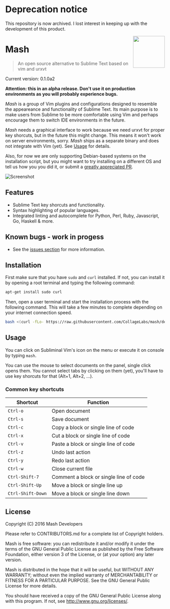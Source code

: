# Deprecation notice

This repository is now archived. I lost interest in keeping up with the development of this product.



<img align="right" height="100" src="https://cloud.githubusercontent.com/assets/324683/14374725/0a483732-fd23-11e5-9b56-b0e280b20760.png">

# Mash

> An open source alternative to Sublime Text based on vim and urxvt

Current version: 0.1.0a2

**Attention: this in an alpha release. Don't use it on production environments as
you will probably experience bugs.**

*Mash* is a group of Vim plugins and configurations designed to resemble
the appeareance and functionality of Sublime Text. Its main purpose is to make
users from Sublime to be more comfortable using Vim and perhaps encourage them
to switch IDE environments in the future.

*Mash* needs a graphical interface to work because we need urxvt for
proper key shorcuts, but in the future this might change. This means it won't
work on server environments, sorry. *Mash* ships as a separate binary
and does not integrate with Vim (yet). See [Usage](#usage) for details.

Also, for now we are only supporting Debian-based systems on the installation
script, but you might want to try installing on a different OS and tell us how
you you did it, or submit a
[greatly appreciated PR](https://github.com/CollageLabs/mash/pulls).

![Screenshot](https://cloud.githubusercontent.com/assets/324683/18112460/b9c94b3a-6ef5-11e6-9d11-43df8c950f87.png "Screenshot")

## Features

* Sublime Text key shorcuts and functionality. 
* Syntax highlighting of popular languages.
* Integrated linting and autocomplete for Python, Perl, Ruby, Javascript, Go, Haskell & more.

## Known bugs - work in progess

* See the [issues section](https://github.com/CollageLabs/mash/issues)
for more information.

## Installation

First make sure that you have `sudo` and `curl` installed. If not, you can install it by opening
a root terminal and typing the following command:

```bash
apt-get install sudo curl
```

Then, open a user terminal and start the installation process with the following command.
This will take a few minutes to complete depending on your internet connection speed.

```bash
bash <(curl -fLo- https://raw.githubusercontent.com/CollageLabs/mash/develop/install.sh)
```

## Usage

You can click on Subliminal Vim's icon on the menu or execute it on console by
typing `mash`.

You can use the mouse to select documents on the panel, single click opens them.
You cannot select tabs by clicking on them (yet), you'll have to use key shorcuts
for that (Alt+1, Alt+2, ...).

### Common key shortcuts

| Shortcut | Function |
| --- | --- |
| `Ctrl-o` | Open document |
| `Ctrl-s` | Save document |
| `Ctrl-c` | Copy a block or single line of code |
| `Ctrl-x` | Cut a block or single line of code |
| `Ctrl-v` | Paste a block or single line of code |
| `Ctrl-z` | Undo last action |
| `Ctrl-y` | Redo last action |
| `Ctrl-w` | Close current file |
| `Ctrl-Shift-7` | Comment a block or single line of code |
| `Ctrl-Shift-Up` | Move a block or single line up |
| `Ctrl-Shift-Down` | Move a block or single line down |

## License

Copyright (C) 2016 Mash Developers

Please refer to CONTRIBUTORS.md for a complete list of Copyright holders.

Mash is free software: you can redistribute it and/or modify it under the
terms of the GNU General Public License as published by the Free Software
Foundation, either version 3 of the License, or (at your option) any later
version.

Mash is distributed in the hope that it will be useful, but WITHOUT ANY
WARRANTY; without even the implied warranty of MERCHANTABILITY or FITNESS FOR A
PARTICULAR PURPOSE.  See the GNU General Public License for more details.

You should have received a copy of the GNU General Public License along with
this program. If not, see http://www.gnu.org/licenses/.

<!-- 

DEBIANSNDBX="${HOME}/.config/mash/sandboxes/debian"
RUBYSNDBX="${HOME}/.config/mash/sandboxes/ruby"
PYTHONSNDBX="${HOME}/.config/mash/sandboxes/python"
NODESNDBX="${HOME}/.config/mash/sandboxes/node"
GOSNDBX="${HOME}/.config/mash/sandboxes/go"

PYTHONPKGLIST="pylint pyflakes pep8 pydocstyle docutils yamllint vim-vint"
NODEPKGLIST="jshint jsonlint csslint sass-lint less dockerfile_lint"
RUBYPKGLIST="rubocop mdl sqlint"
GOPKGLIST="github.com/golang/lint/golint"

BUILDPKGLIST="
make,
imagemagick,
librsvg2-bin,
silversearcher-ag,
exuberant-ctags,
xclip,
wmctrl,
fontconfig,
git,
zenity,
curl,
bash,
gksu,
xdg-utils,
coreutils"

INSTALL_ARGS_FILE="${HOME}/.config/mash/install-args.conf"

if [ ! -f "${INSTALL_ARGS_FILE}" ]; then

    INSTALLDESC="Mash ships with linting, syntax highlighting and \
completion support. Please select below which ones would you like to activate."

    ANS="$( zenity --list --text "${INSTALLDESC}" --checklist --separator "\n" \
        --height 500 --width 800 --hide-column 4 --print-column 4 --window-icon "${WINDOW_ICON}" \
        --column "Select" --column "Language" --column "Description" --column "O" \
        TRUE "Python" "Uses pep8, pylint, pyflakes and pydocstyle as linters, and neocomplete for completion." include-python \
        TRUE "Ruby" "Uses rubocop and ruby as linters and neocomplete for completion." include-ruby \
        TRUE "Shell/Bash" "Uses sh, checkbashisms and shellcheck as linters." include-shell \
        TRUE "Javascript and JSON" "Uses jshint as linter." include-js \
        TRUE "HTML, XHTML and XML" "Uses tidy and xmllint as linters." include-html \
        TRUE "YAML" "Uses yamllint as linter." include-yaml \
        TRUE "PO" "Uses gettext as linter." include-po \
        TRUE "CSS, SASS, SCSS and LESS" "Uses csslint, less and sass-lint as linters." include-css \
        TRUE "Markdown and RST" "Uses textlint and docutils as linters." include-markdown \
        TRUE "Dockerfile" "Uses dockerfile_lint as linter." include-docker \
        TRUE "Go" "Uses go, gofmt and golint as linters." include-go \
        TRUE "Vim" "Uses vint as a linter." include-vim \
        FALSE "C, C++, Obj-C and Obj-C++" "Uses GCC to find syntax errors." include-c \
        FALSE "C#" "Uses mono to find syntax errors." include-csharp \
        FALSE "SQL" "Uses sqlint as linter." include-sql \
        FALSE "PHP" "Uses php (cli) to find syntax errors." include-php \
        FALSE "Rust" "Uses rustc as linter." include-rust 2>/dev/null )"

    if [ ${?} -eq 1 ]; then
        exit 0
    fi

    if [ -n "${ANS}" ]; then
        printf -- '--%s\n' "${ANS}" > "${INSTALL_ARGS_FILE}"
    else
        touch "${INSTALL_ARGS_FILE}"
    fi
fi

INSTALL_ARGS="$( cat "${INSTALL_ARGS_FILE}" )"

for OPT in ${INSTALL_ARGS}; do
    case ${OPT} in
        --include-python)
            BUILDPKGLIST="virtualenv python-dev ${BUILDPKGLIST}"
            RUNPKGLIST="python ${RUNPKGLIST}"
        ;;

        --include-shell)
            RUNPKGLIST="bash devscripts shellcheck ${RUNPKGLIST}"
        ;;

        --include-js)
            RUNPKGLIST="nodejs ${RUNPKGLIST}"
        ;;

        --include-ruby)
            BUILDPKGLIST="ruby-dev ${BUILDPKGLIST}"
            RUNPKGLIST="ruby ${RUNPKGLIST}"
        ;;

        --include-go)
            RUNPKGLIST="golang-go ${RUNPKGLIST}"
        ;;

        --include-markdown)
            BUILDPKGLIST="virtualenv python-dev ruby-dev ${BUILDPKGLIST}"
            RUNPKGLIST="python ruby ${RUNPKGLIST}"
        ;;

        --include-po)
            RUNPKGLIST="gettext ${RUNPKGLIST}"
        ;;

        --include-html)
            RUNPKGLIST="tidy libxml2-utils ${RUNPKGLIST}"
        ;;

        --include-yaml)
            BUILDPKGLIST="virtualenv python-dev ${BUILDPKGLIST}"
            RUNPKGLIST="python ${RUNPKGLIST}"
        ;;

        --include-css)
            RUNPKGLIST="nodejs ${RUNPKGLIST}"
        ;;

        --include-c)
            RUNPKGLIST="gcc ${RUNPKGLIST}"
        ;;

        --include-csharp)
            RUNPKGLIST="mono-devel ${RUNPKGLIST}"
        ;;

        --include-vim)
            BUILDPKGLIST="virtualenv python-dev ${BUILDPKGLIST}"
            RUNPKGLIST="python ${RUNPKGLIST}"
        ;;

        --include-sql)
            BUILDPKGLIST="ruby-dev ${BUILDPKGLIST}"
            RUNPKGLIST="ruby ${RUNPKGLIST}"
        ;;

        --include-php)
            RUNPKGLIST="php5-cli ${RUNPKGLIST}"
        ;;

        --include-docker)
            RUNPKGLIST="nodejs ${RUNPKGLIST}"
        ;;

        --include-rust)
            RUNPKGLIST="rustc ${RUNPKGLIST}"
        ;;
    esac
done

if [ -n "$(which dpkg)" ]; then
    APTGETCMD="apt-get"
    APTGETOPTS="-o Apt::Install-Recommends=false \
        -o Apt::Get::Assume-Yes=true \
        -o Apt::Get::AllowUnauthenticated=true \
        -o DPkg::Options::=--force-confmiss \
        -o DPkg::Options::=--force-confnew \
        -o DPkg::Options::=--force-overwrite \
        -o DPkg::Options::=--force-unsafe-io"

    for DDEP in ${BUILDPKGLIST} ${RUNPKGLIST}; do
        if ! dpkg -L "${DDEP}" >/dev/null 2>&1; then
            DDEPENDS="${DDEP} ${DDEPENDS}"
        fi
    done
fi

for RDEP in ${RUBYPKGLIST}; do
    if [ ! -f "${BASEDIR}/sandboxes/ruby/bin/${RDEP}" ]; then
        RDEPENDS="${RDEP} ${RDEPENDS}"
    fi
done

for PDEP in ${PYTHONPKGLIST}; do
    REALBIN="${PDEP}"
    if [ "${PDEP}" == "docutils" ]; then
        REALBIN="rst2pseudoxml.py"
    fi
    if [ "${PDEP}" == "vim-vint" ]; then
        REALBIN="vint"
    fi
    if [ ! -f "${BASEDIR}/sandboxes/python/bin/${REALBIN}" ]; then
        PDEPENDS="${PDEP} ${PDEPENDS}"
    fi
done

for NDEP in ${NODEPKGLIST}; do
    REALBIN="${NDEP}"
    if [ "${NDEP}" == "less" ]; then
        REALBIN="lessc"
    fi
    if [ ! -f "${BASEDIR}/sandboxes/node/node_modules/.bin/${REALBIN}" ]; then
        NDEPENDS="${NDEP} ${NDEPENDS}"
    fi
done

for GDEP in ${GOPKGLIST}; do
    REALBIN="${GDEP}"
    if [ "${GDEP}" == "github.com/golang/lint/golint" ]; then
        REALBIN="golint"
    fi
    if [ ! -f "${BASEDIR}/sandboxes/go/bin/${REALBIN}" ]; then
        GDEPENDS="${GDEP} ${GDEPENDS}"
    fi
done

mkfifo ${TEMPFILE}
zenity --progress --pulsate --auto-close --no-cancel \
    --window-icon "${WINDOW_ICON}" --height 100 \
    --width 600 < ${TEMPFILE} 2>/dev/null &

{
    if [ -n "${DDEPENDS}" ]; then
        echospaced "Installing missing dpkg dependencies ..."
        docker run -it -w ${PWD} -v ${PWD}:${PWD} collagelabs/mash:build fakechroot fakeroot chroot ${DEBIANSNDBX} ${APTGETCMD} ${APTGETOPTS} update
        docker run -it -w ${PWD} -v ${PWD}:${PWD} collagelabs/mash:build fakechroot fakeroot chroot ${DEBIANSNDBX} ${APTGETCMD} ${APTGETOPTS} install ${DDEPENDS}
    fi

    exit 0

    if [ -n "${RDEPENDS}" ]; then
        echospaced "Installing missing ruby dependencies ..."
        ${DEBIANSNDBX}/usr/local/gem install --install-dir "${RUBYSNDBX}" ${RUBYPKGLIST}
    fi

    if [ -n "${PDEPENDS}" ]; then
        echospaced "Installing missing python dependencies ..."
        ${PYTHONSNDBX}/bin/pip3 install ${PYTHONPKGLIST}
    fi

    if [ -n "${NDEPENDS}" ]; then
        echospaced "Installing missing nodejs dependencies ..."
        ${DEBIANSNDBX}/usr/local/npm --prefix "${NODESNDBX}" install ${NODEPKGLIST}
    fi

    if [ -n "${GDEPENDS}" ]; then
        echospaced "Installing missing go dependencies ..."
        env GOPATH="${GOSNDBX}" ${DEBIANSNDBX}/usr/local/go get -v ${GOPKGLIST}
    fi

} | tee ${TEMPFILE} -->
